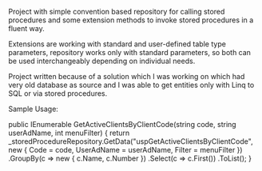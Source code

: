Project with simple convention based repository for calling stored procedures and some extension methods to invoke stored procedures in a fluent way.
 
Extensions are working with standard and user-defined table type parameters, repository works only with standard parameters, so both can be used interchangeably depending on individual needs.
 
Project written because of a solution which I was working on which had very old database as source and I was able to get entities only with Linq to SQL or via stored procedures.
 
 Sample Usage:
 
 public IEnumerable<Client> GetActiveClientsByClientCode(string code, string userAdName, int menuFilter)
        {
            return _storedProcedureRepository.GetData<ClientSimple>("uspGetActiveClientsByClientCode",
                new { Code = code, UserAdName = userAdName, Filter = menuFilter })
                .GroupBy(c => new { c.Name, c.Number })
                .Select(c => c.First())
                .ToList();
        }